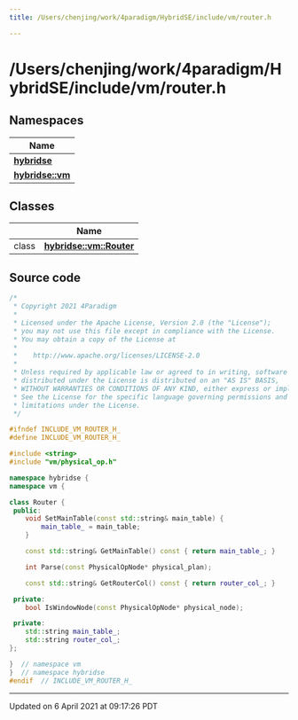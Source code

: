 ```yaml
---
title: /Users/chenjing/work/4paradigm/HybridSE/include/vm/router.h

---
```

# /Users/chenjing/work/4paradigm/HybridSE/include/vm/router.h

## Namespaces

| Name           |
| -------------- |
| **[hybridse](/hybridse/usage/api/c++/Namespaces/namespacehybridse.md)**  |
| **[hybridse::vm](/hybridse/usage/api/c++/Namespaces/namespacehybridse_1_1vm.md)**  |

## Classes

|                | Name           |
| -------------- | -------------- |
| class | **[hybridse::vm::Router](/hybridse/usage/api/c++/Classes/classhybridse_1_1vm_1_1_router.md)**  |




## Source code

```cpp
/*
 * Copyright 2021 4Paradigm
 *
 * Licensed under the Apache License, Version 2.0 (the "License");
 * you may not use this file except in compliance with the License.
 * You may obtain a copy of the License at
 *
 *    http://www.apache.org/licenses/LICENSE-2.0
 *
 * Unless required by applicable law or agreed to in writing, software
 * distributed under the License is distributed on an "AS IS" BASIS,
 * WITHOUT WARRANTIES OR CONDITIONS OF ANY KIND, either express or implied.
 * See the License for the specific language governing permissions and
 * limitations under the License.
 */

#ifndef INCLUDE_VM_ROUTER_H_
#define INCLUDE_VM_ROUTER_H_

#include <string>
#include "vm/physical_op.h"

namespace hybridse {
namespace vm {

class Router {
 public:
    void SetMainTable(const std::string& main_table) {
        main_table_ = main_table;
    }

    const std::string& GetMainTable() const { return main_table_; }

    int Parse(const PhysicalOpNode* physical_plan);

    const std::string& GetRouterCol() const { return router_col_; }

 private:
    bool IsWindowNode(const PhysicalOpNode* physical_node);

 private:
    std::string main_table_;
    std::string router_col_;
};

}  // namespace vm
}  // namespace hybridse
#endif  // INCLUDE_VM_ROUTER_H_
```


-------------------------------

Updated on  6 April 2021 at 09:17:26 PDT
